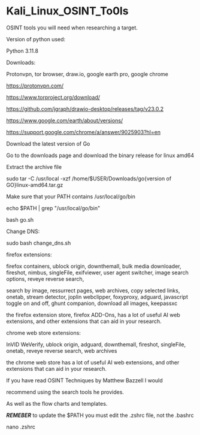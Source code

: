 # Kali_Linux_OSINT_To0ls

OSINT tools you will need when researching a target. 

Version of python used:

Python 3.11.8

Downloads:

Protonvpn, tor browser, draw.io, google earth pro, google chrome

https://protonvpn.com/

https://www.torproject.org/download/

https://github.com/jgraph/drawio-desktop/releases/tag/v23.0.2

https://www.google.com/earth/about/versions/

https://support.google.com/chrome/a/answer/9025903?hl=en

Download the latest version of Go

Go to the downloads page and download the binary release for linux amd64

Extract the archive file

sudo tar -C /usr/local -xzf /home/$USER/Downloads/go{version of GO}linux-amd64.tar.gz

Make sure that your PATH contains /usr/local/go/bin

echo $PATH | grep "/usr/local/go/bin"

bash go.sh

Change DNS:

sudo bash change_dns.sh

firefox extensions:

firefox containers, ublock origin, downthemall, bulk media downloader, fireshot, nimbus, singleFile, exifviewer, user agent switcher, image search options, reveye reverse search,

search by image, ressurrect pages, web archives, copy selected links, onetab, stream detector, joplin webclipper, foxyproxy, adguard, javascript toggle on and off, ghunt companion, download all images, keepassxc

the firefox extension store, firefox ADD-Ons, has a lot of useful AI web extensions, and other extensions that can aid in your research. 

chrome web store extensions:

InVID WeVerify, ublock origin, adguard, downthemall, fireshot,  singleFile, onetab, reveye reverse search, web archives

the chrome web store has a lot of useful AI web extensions, and other extensions that can aid in your research.


If you have read OSINT Techniques by Matthew Bazzell I would 

recommend using the search tools he provides.

As well as the flow charts and templates.

***REMEBER*** to update the $PATH you must edit the .zshrc file, not the .bashrc

nano .zshrc 

